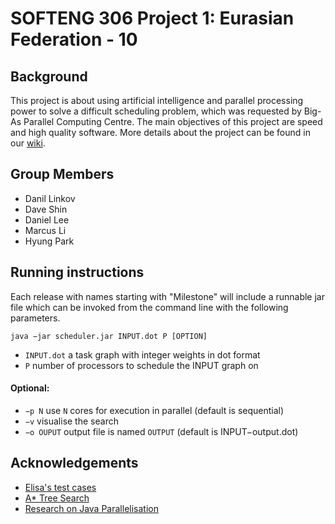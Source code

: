 # SOFTENG 306 Project 1: Eurasian Federation - 10

## Background
This project is about using artificial intelligence and parallel processing power to solve a difficult scheduling problem, which was requested by Big-As Parallel Computing Centre. The main objectives of this project are speed and high quality software. More details about the project can be found in our [wiki](wiki/Home.md).

## Group Members
- Danil Linkov
- Dave Shin
- Daniel Lee
- Marcus Li
- Hyung Park


## Running instructions

Each release with names starting with "Milestone" will include a runnable jar file which can be invoked from the command line with the following parameters.

```
java −jar scheduler.jar INPUT.dot P [OPTION]
```

- `INPUT.dot` a task graph with integer weights in dot format
- `P` number of processors to schedule the INPUT graph on

#### Optional:
- `−p N` use `N` cores for execution in parallel (default is sequential)
- `−v` visualise the search
- `−o OUPUT` output file is named `OUTPUT` (default is INPUT−output.dot)

## Acknowledgements
* [Elisa's test cases](https://github.com/Milk-Yan/optimal-task-scheduling/tree/master/src/test)
* [A* Tree Search](https://www.javatpoint.com/ai-informed-search-algorithms)
* [Research on Java Parallelisation](https://www.baeldung.com/java-when-to-use-parallel-stream)

